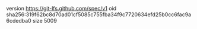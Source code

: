 version https://git-lfs.github.com/spec/v1
oid sha256:319f62bc8d70ad01cf5085c755fba34f9c7720634efd25b0cc6fac9a6cdedba0
size 5009
